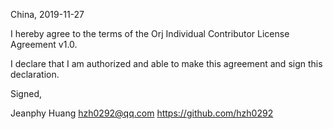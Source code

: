 China, 2019-11-27

I hereby agree to the terms of the Orj Individual Contributor License
Agreement v1.0.

I declare that I am authorized and able to make this agreement and sign this
declaration.

Signed,

Jeanphy Huang hzh0292@qq.com https://github.com/hzh0292
